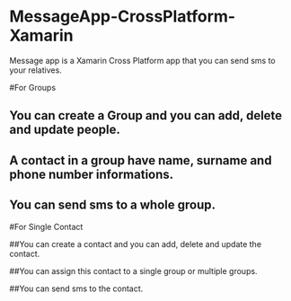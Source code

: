# MessageApp-CrossPlatform-Xamarin

Message app is a Xamarin Cross Platform app that you can send sms to your relatives.

#For Groups

## You can create a Group and you can add, delete and update people.

## A contact in a group have name, surname and phone number informations.

## You can send sms to a whole group. 

#For Single Contact

##You can create a contact and you can add, delete and update the contact.

##You can assign this contact to a single group or multiple groups.

##You can send sms to the contact.
